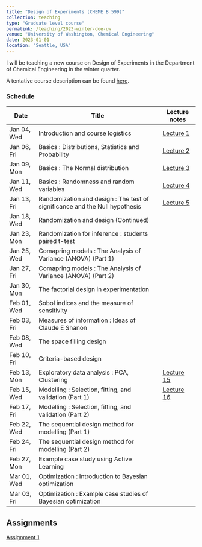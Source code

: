 ```yaml
---
title: "Design of Experiments (CHEME B 599)"
collection: teaching
type: "Graduate level course"
permalink: /teaching/2023-winter-doe-uw
venue: "University of Washington, Chemical Engineering"
date: 2023-01-01
location: "Seattle, USA"
---
```



I will be teaching a new course on Design of Experiments in the Department of Chemical Engineering in the winter quarter. 

A tentative course description can be found [here](http://kiranvad.github.io/files/teaching/DOE/course_description.pdf). 

### Schedule

| Date | Title|  Lecture notes |
| --------|------ | ------------------------------------------------------------ |
| Jan 04, Wed    | Introduction and course logistics   | [Lecture 1](http://kiranvad.github.io/files/teaching/DOE/lec01.pdf)|
| Jan 06, Fri    | Basics : Distributions, Statistics and Probability   | [Lecture 2](http://kiranvad.github.io/files/teaching/DOE/lec02.pdf)|
| Jan 09, Mon    | Basics : The Normal distribution   | [Lecture 3](http://kiranvad.github.io/files/teaching/DOE/lec03.pdf)|
| Jan 11, Wed    | Basics : Randomness and random variables   | [Lecture 4](http://kiranvad.github.io/files/teaching/DOE/lec04.pdf)|
| Jan 13, Fri    | Randomization and design : The test of significance and the Null hypothesis | [Lecture 5](http://kiranvad.github.io/files/teaching/DOE/lec05.pdf)|
| Jan 18, Wed    | Randomization and design (Continued)   | |
| Jan 23, Mon    | Randomization for inference : students paired t-test   | |
| Jan 25, Wed    | Comapring models :  The Analysis of Variance (ANOVA) (Part 1)| |
| Jan 27, Fri    | Comapring models :  The Analysis of Variance (ANOVA) (Part 2)   | |
| Jan 30, Mon    | The factorial design in experimentation   | |
| Feb 01, Wed    | Sobol indices and the measure of sensitivity| |
| Feb 03, Fri    | Measures of information : Ideas of Claude E Shanon   | |
| Feb 08, Wed    | The space filling design   | |
| Feb 10, Fri    | Criteria-based design   | |
| Feb 13, Mon    | Exploratory data analysis : PCA, Clustering   | [Lecture 15](http://kiranvad.github.io/files/teaching/DOE/lec15.pdf)|
| Feb 15, Wed    | Modelling : Selection, fitting, and validation (Part 1)   |[Lecture 16](http://kiranvad.github.io/files/teaching/DOE/lec16.pdf) |
| Feb 17, Fri    | Modelling : Selection, fitting, and validation (Part 2)   | |
| Feb 22, Wed    | The sequential design method for modelling (Part 1)   | |
| Feb 24, Fri    | The sequential design method for modelling (Part 2)   | |
| Feb 27, Mon    | Example case study using Active Learning   | |
| Mar 01, Wed    | Optimization : Introduction to Bayesian optimization   | |
| Mar 03, Fri    | Optimization : Example case studies of Bayesian optimization   ||

## Assignments

[Assignment 1](http://kiranvad.github.io/files/teaching/DOE/asg01.pdf)

